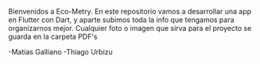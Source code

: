 Bienvenidos a Eco-Metry.
En este repositorio vamos a desarrollar una app en Flutter con Dart, y aparte subimos toda la info que tengamos para organizarnos mejor.
Cualquier foto o imagen que sirva para el proyecto se guarda en la carpeta PDF's






-Matias Galliano
-Thiago Urbizu
